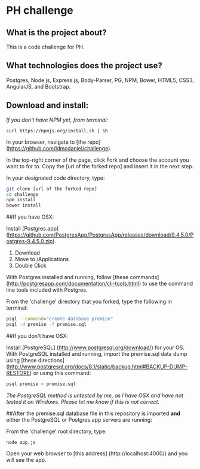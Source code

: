 # PH challenge

## What is the project about?

This is a code challenge for PH.

## What technologies does the project use?

Postgres, Node.js, Express.js, Body-Parser, PG, NPM, Bower, HTML5, CSS3, AngularJS, and Bootstrap.

## Download and install:

*If you don't have NPM yet, from terminal:*

`curl https://npmjs.org/install.sh | sh`

In your browser, navigate to [the repo] (https://github.com/ldmcdaniel/challenge).

In the top-right corner of the page, click Fork and choose the account you want to for to.  Copy the [url of the forked repo] and insert it in the next step.

In your designated code directory, type:

```sh
git clone [url of the forked repo]
cd challenge
npm install
bower install
```

##If you have OSX:

Install [Postgres.app] (https://github.com/PostgresApp/PostgresApp/releases/download/9.4.5.0/Postgres-9.4.5.0.zip).
1. Download
1. Move to /Applications
1. Double Click

With Postgres installed and running, follow [these commands] (http://postgresapp.com/documentation/cli-tools.html) to use the command line tools included with Postgres.

From the 'challenge' directory that you forked, type the following in terminal:

```sh
psql --command="create database premise"
psql -d premise -f premise.sql
```

##If you don't have OSX:

Install [PostgreSQL] (http://www.postgresql.org/download/) for your OS.  With PostgreSQL installed and running, import the premise.sql data dump using [these directions] (http://www.postgresql.org/docs/8.1/static/backup.html#BACKUP-DUMP-RESTORE) or using this command:

```sh
psql premise < premise.sql
```

*The PostgreSQL method is untested by me, as I have OSX and have not tested it on Windows.  Please let me know if this is not correct.*

##After the premise.sql database file in this repository is imported **and** either the PostgreSQL or Postgres.app servers are running:

From the 'challenge' root directory, type:

`node app.js`

Open your web browser to [this address] (http://localhost:4000/) and you will see the app.
